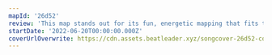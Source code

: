 ```yaml
---
mapId: '26d52'
review: 'This map stands out for its fun, energetic mapping that fits the song well, good flow, interesting patterns and excellent downmaps!'
startDate: '2022-06-20T00:00:00.000Z'
coverUrlOverwrite: https://cdn.assets.beatleader.xyz/songcover-26d52-cover.jpg
---
```

